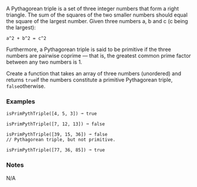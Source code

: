 A Pythagorean triple is a set of three integer numbers that form a right triangle. The sum of the squares of the two smaller numbers should equal the square of the largest number. Given three numbers a, b and c (c being the largest):

    a^2 + b^2 = c^2

Furthermore, a Pythagorean triple is said to be primitive if the three numbers are pairwise coprime — that is, the greatest common prime factor between any two numbers is 1.

Create a function that takes an array of three numbers (unordered) and returns `true`if the numbers constitute a primitive Pythagorean triple, `false`otherwise.


### Examples ###
    isPrimPythTriple([4, 5, 3]) ➞ true

    isPrimPythTriple([7, 12, 13]) ➞ false

    isPrimPythTriple([39, 15, 36]) ➞ false
    // Pythagorean triple, but not primitive.

    isPrimPythTriple([77, 36, 85]) ➞ true


### Notes ###
N/A